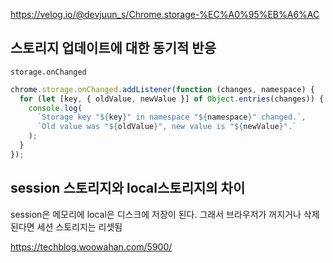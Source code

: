 https://velog.io/@devjuun_s/Chrome.storage-%EC%A0%95%EB%A6%AC

## 스토리지 업데이트에 대한 동기적 반응

`storage.onChanged`

```javascript
chrome.storage.onChanged.addListener(function (changes, namespace) {
  for (let [key, { oldValue, newValue }] of Object.entries(changes)) {
    console.log(
      `Storage key "${key}" in namespace "${namespace}" changed.`,
      `Old value was "${oldValue}", new value is "${newValue}".`
    );
  }
});
```

## session 스토리지와 local스토리지의 차이

session은 메모리에 local은 디스크에 저장이 된다.
그래서 브라우저가 꺼지거나 삭제된다면 세션 스토리지는 리셋됨

https://techblog.woowahan.com/5900/
